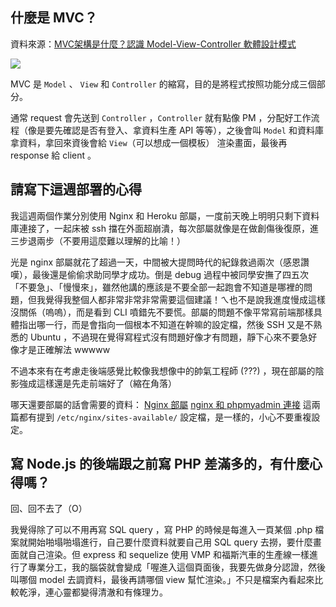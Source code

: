 ## 什麼是 MVC？
資料來源：[MVC架構是什麼？認識 Model-View-Controller 軟體設計模式](https://tw.alphacamp.co/blog/mvc-model-view-controller)

![](https://uploads-ssl.webflow.com/5d3a7aed4e11720246d46f49/5f4f452c994a915d86e7f01e______2017-11-28_17.00.25.png)

MVC 是 `Model` 、 `View` 和 `Controller` 的縮寫，目的是將程式按照功能分成三個部分。

通常 request 會先送到 `Controller` ，`Controller` 就有點像 PM ，分配好工作流程（像是要先確認是否有登入、拿資料生產 API 等等），之後會叫 `Model` 和資料庫拿資料，拿回來資後會給 `View`（可以想成一個模板） 渲染畫面，最後再 response 給 client 。


## 請寫下這週部署的心得

我這週兩個作業分別使用 Nginx 和 Heroku 部屬，一度前天晚上明明只剩下資料庫連接了，一起床被 ssh 擋在外面超崩潰，每次部屬就像是在做創傷後復原，進三步退兩步（不要用這麼難以理解的比喻！）

光是 nginx 部屬就花了超過一天，中間被大提問時代的紀錄救過兩次（感恩讚嘆），最後還是偷偷求助同學才成功。倒是 debug 過程中被同學安撫了四五次「不要急」、「慢慢來」，雖然他講的應該是不要全部一起跑會不知道是哪裡的問題，但我覺得我整個人都非常非常非常需要這個建議！ㄟ也不是說我進度慢成這樣沒關係（嗚嗚），而是看到 CLI 噴錯先不要慌。部屬的問題不像平常寫前端那樣具體指出哪一行，而是會指向一個根本不知道在幹嘛的設定檔，然後 SSH 又是不熟悉的 Ubuntu ，不過現在覺得寫程式沒有問題好像才有問題，靜下心來不要急好像才是正確解法 wwwww 

不過本來有在考慮走後端感覺比較像我想像中的帥氣工程師 (???) ，現在部屬的陰影強成這樣還是先走前端好了（縮在角落）

哪天還要部屬的話會需要的資料：
[Nginx 部屬](https://medium.com/@michael.niedermayr/ssh-to-aws-ec2-instance-using-the-web-browser-786bd4d2663b)
[nginx 和 phpmyadmin 連接](https://websiteforstudents.com/install-nginx-mariadb-and-php-7-2-fpm-with-phpmyadmin-on-ubuntu-16-04-18-04-18-10-lemp-phpmyadmin/)
這兩篇都有提到 `/etc/nginx/sites-available/` 設定檔，是一樣的，小心不要重複設定。



## 寫 Node.js 的後端跟之前寫 PHP 差滿多的，有什麼心得嗎？

回、回不去了（O）

我覺得除了可以不用再寫 SQL query ，寫 PHP 的時候是每進入一頁某個 .php 檔案就開始啪塌啪塌進行，自己要什麼資料就要自己用 SQL query 去撈，要什麼畫面就自己渲染。但 express 和 sequelize 使用 VMP 和福斯汽車的生產線一樣進行了專業分工，我的腦袋就會變成「喔進入這個頁面後，我要先做身分認證，然後叫哪個 model 去調資料，最後再請哪個 view 幫忙渲染。」不只是檔案內看起來比較乾淨，連心靈都變得清澈和有條理ㄌ。